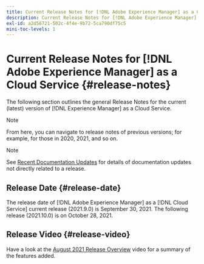 ```yaml
---
title: Current Release Notes for [!DNL Adobe Experience Manager] as a Cloud Service.
description: Current Release Notes for [!DNL Adobe Experience Manager] as a Cloud Service.
exl-id: a2d56721-502c-4f4e-9b72-5ca790df75c5
mini-toc-levels: 1
---
```


# Current Release Notes for [!DNL Adobe Experience Manager] as a Cloud Service {#release-notes}

The following section outlines the general Release Notes for the current (latest) version of [!DNL Experience Manager] as a Cloud Service.

>[!NOTE]
>
>From here, you can navigate to release notes of previous versions; for example, for those in 2020, 2021, and so on.

>[!NOTE]
>
>See [Recent Documentation Updates](https://experienceleague.adobe.com/docs/experience-manager-release-information/aem-release-updates/doc-updates/documentation-updates.html) for details of documentation updates not directly related to a release.

## Release Date {#release-date}

The release date of [!DNL Adobe Experience Manager] as a [!DNL Cloud Service] current release (2021.9.0) is September 30, 2021.
The following release (2021.10.0) is on October 28, 2021.

## Release Video {#release-video}

Have a look at the [August 2021 Release Overview](https://video.tv.adobe.com/v/336277) video for a summary of the features added.

